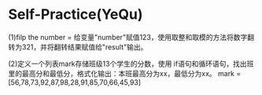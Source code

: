 # Self-Practice(YeQu)
(1)filp the number = 给变量"number"赋值123，使用取整和取模的方法将数字翻转为321，并将翻转结果赋值给"result"输出。

(2)定义一个列表mark存储班级13个学生的分数，使用 if语句和循环语句，找出班里的最高分和最低分，格式化输出：本班最高分为xx，最低分为xx。 mark = [56,78,73,92,87,98,28,91,85,70,66,45,93]
